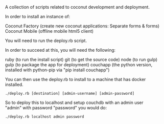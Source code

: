 A collection of scripts related to coconut development and deployment.

In order to install an instance of:

Coconut Factory (create new coconut applications: Separate forms & forms)
Coconut Mobile (offline mobile html5 client)

You will need to run the deploy.rb script.

In order to succeed at this, you will need the following:

ruby (to run the install script)
git (to get the source code)
node (to run gulp)
gulp (to package the app for deployment)
couchapp (the python version, installed with python-pip via "pip install couchapp")

You can then use the deploy.rb to install to a machine that has docker installed.

    ./deploy.rb [destination] [admin-username] [admin-password]

So to deploy this to localhost and setup couchdb with an admin user "admin" with password "password" you would do:

    ./deploy.rb localhost admin password


